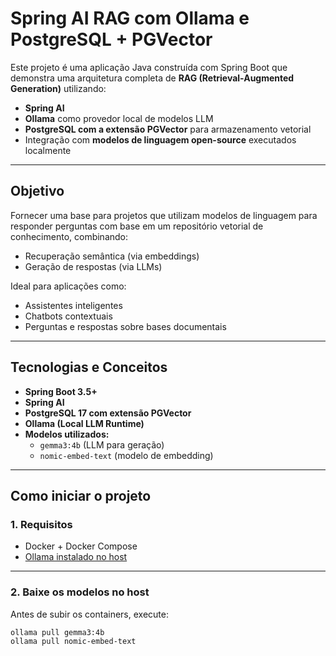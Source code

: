 # Spring AI RAG com Ollama e PostgreSQL + PGVector

Este projeto é uma aplicação Java construída com Spring Boot que demonstra uma arquitetura completa de **RAG (Retrieval-Augmented Generation)** utilizando:

- **Spring AI**
- **Ollama** como provedor local de modelos LLM
- **PostgreSQL com a extensão PGVector** para armazenamento vetorial
- Integração com **modelos de linguagem open-source** executados localmente

---

## Objetivo

Fornecer uma base para projetos que utilizam modelos de linguagem para responder perguntas com base em um repositório vetorial de conhecimento, combinando:

- Recuperação semântica (via embeddings)
- Geração de respostas (via LLMs)

Ideal para aplicações como:

- Assistentes inteligentes
- Chatbots contextuais
- Perguntas e respostas sobre bases documentais

---

##  Tecnologias e Conceitos

- **Spring Boot 3.5+**
- **Spring AI**
- **PostgreSQL 17 com extensão PGVector**
- **Ollama (Local LLM Runtime)**
- **Modelos utilizados:**
    - `gemma3:4b` (LLM para geração)
    - `nomic-embed-text` (modelo de embedding)

---

## Como iniciar o projeto

### 1. Requisitos

- Docker + Docker Compose
- [Ollama instalado no host](https://ollama.com/download)

---

### 2. Baixe os modelos no host

Antes de subir os containers, execute:

```bash
ollama pull gemma3:4b
ollama pull nomic-embed-text
